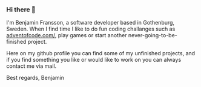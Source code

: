 ### Hi there 👋

I'm Benjamin Fransson, a software developer based in Gothenburg, Sweden. When I find time I like to do fun coding challanges such as [adventofcode.com/](https://adventofcode.com/), play games or start another never-going-to-be-finished project.

Here on my github profile you can find some of my unfinished projects, and if you find something you like or would like to work on you can always contact me via mail.

Best regards,
Benjamin

<!--
**erhuz/erhuz** is a ✨ _special_ ✨ repository because its `README.md` (this file) appears on your GitHub profile.

Here are some ideas to get you started:

- 🔭 I’m currently working on ...
- 🌱 I’m currently learning ...
- 👯 I’m looking to collaborate on ...
- 🤔 I’m looking for help with ...
- 💬 Ask me about ...
- 📫 How to reach me: ...
- 😄 Pronouns: ...
- ⚡ Fun fact: ...
-->
